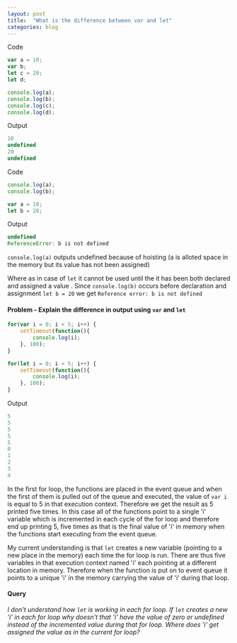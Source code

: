 ```yaml
---
layout: post
title:  "What is the difference between var and let"
categories: blog
---
```


Code

```javascript
var a = 10;
var b;
let c = 20;
let d;

console.log(a);
console.log(b);
console.log(c);
console.log(d);
```

Output

```javascript
10
undefined
20
undefined
```

Code

```javascript
console.log(a);
console.log(b);

var a = 10;
let b = 20;
```

Output
```javascript
undefined
ReferenceError: b is not defined
```

```console.log(a)``` outputs undefined because of hoisting (a is alloted space in the memory but its value has not been assigned) 

Where as in case of ```let``` it cannot be used until the it has been both declared and assigned a value . Since ```console.log(b)``` occurs before declaration and assignment ```let b = 20``` we get ```Reference error: b is not defined```

#### Problem - Explain the difference in output using ```var``` and ```let```

```javascript
for(var i = 0; i < 5; i++) {
    setTimeout(function(){
        console.log(i);
    }, 100);
}

for(let i = 0; i < 5; i++) {
    setTimeout(function(){
        console.log(i);
    }, 100);
}
```

Output

```javascript
5
5
5
5
5
0
1
2
3
4
```

In the first for loop, the functions are placed in the event queue and when the first of them is pulled out of the queue and executed, the value of ```var i``` is equal to 5 in that execution context. Therefore we get the result as 5 printed five times. In this case all of the functions point to a single 'i' variable which is incremented in each cycle of the for loop and therefore end up printing 5, five times as that is the final value of 'i' in memory when the functions start executing from the event queue. 

My current understanding is that ```let``` creates a new variable (pointing to a new place in the memory) each time the for loop is run. There are thus five variables in that execution context named 'i' each pointing at a different location in memory. Therefore when the function is put on to event queue it points to a unique 'i' in the memory carrying the value of 'i' during that loop.

#### Query
*I don't understand how ```let``` is working in each for loop. If ```let``` creates a new 'i' in each for loop why doesn't that 'i' have the value of zero or undefined instead of the incremented value during that for loop. Where does 'i' get assigned the value as in the current for loop?*

